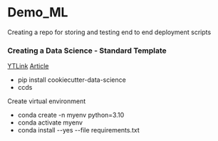 # Demo_ML
Creating a repo for storing and testing end to end deployment scripts


### Creating a Data Science - Standard Template 
[YTLink](https://www.youtube.com/watch?v=mpk4Q5feWaw)
[Article](https://clickup.pxf.io/ana61R)

* pip install cookiecutter-data-science
* ccds 

Create virtual environment 
* conda create -n myenv python=3.10
* conda activate myenv
* conda install --yes --file requirements.txt


